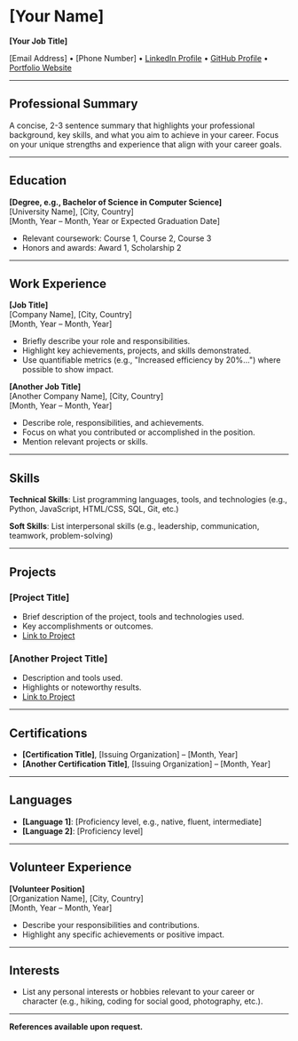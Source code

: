 # [Your Name]
**[Your Job Title]**

[Email Address] • [Phone Number] • [LinkedIn Profile](https://www.linkedin.com/in/your-profile/) • [GitHub Profile](https://github.com/your-username) • [Portfolio Website](https://your-website.com)

---

## Professional Summary
A concise, 2-3 sentence summary that highlights your professional background, key skills, and what you aim to achieve in your career. Focus on your unique strengths and experience that align with your career goals.

---

## Education

**[Degree, e.g., Bachelor of Science in Computer Science]**  
[University Name], [City, Country]  
[Month, Year – Month, Year or Expected Graduation Date]

- Relevant coursework: Course 1, Course 2, Course 3
- Honors and awards: Award 1, Scholarship 2

---

## Work Experience

**[Job Title]**  
[Company Name], [City, Country]  
[Month, Year – Month, Year]

- Briefly describe your role and responsibilities.
- Highlight key achievements, projects, and skills demonstrated.
- Use quantifiable metrics (e.g., "Increased efficiency by 20%...") where possible to show impact.

**[Another Job Title]**  
[Another Company Name], [City, Country]  
[Month, Year – Month, Year]

- Describe role, responsibilities, and achievements.
- Focus on what you contributed or accomplished in the position.
- Mention relevant projects or skills.

---

## Skills

**Technical Skills**: List programming languages, tools, and technologies (e.g., Python, JavaScript, HTML/CSS, SQL, Git, etc.)

**Soft Skills**: List interpersonal skills (e.g., leadership, communication, teamwork, problem-solving)

---

## Projects

### [Project Title]
- Brief description of the project, tools and technologies used.
- Key accomplishments or outcomes.
- [Link to Project](https://github.com/your-username/project-repo)

### [Another Project Title]
- Description and tools used.
- Highlights or noteworthy results.
- [Link to Project](https://github.com/your-username/another-repo)

---

## Certifications

- **[Certification Title]**, [Issuing Organization] – [Month, Year]
- **[Another Certification Title]**, [Issuing Organization] – [Month, Year]

---

## Languages

- **[Language 1]**: [Proficiency level, e.g., native, fluent, intermediate]
- **[Language 2]**: [Proficiency level]

---

## Volunteer Experience

**[Volunteer Position]**  
[Organization Name], [City, Country]  
[Month, Year – Month, Year]

- Describe your responsibilities and contributions.
- Highlight any specific achievements or positive impact.

---

## Interests

- List any personal interests or hobbies relevant to your career or character (e.g., hiking, coding for social good, photography, etc.).

---

**References available upon request.**

